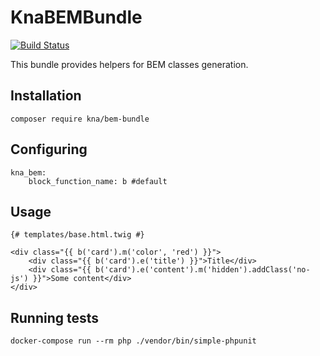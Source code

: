 # KnaBEMBundle

[![Build Status](https://travis-ci.org/knaydenov/bem-bundle.svg?branch=master)](https://travis-ci.org/knaydenov/bem-bundle)

This bundle provides helpers for BEM classes generation.

## Installation

```
composer require kna/bem-bundle
```

## Configuring

```
kna_bem:
    block_function_name: b #default
```

## Usage

```
{# templates/base.html.twig #}

<div class="{{ b('card').m('color', 'red') }}">
    <div class="{{ b('card').e('title') }}">Title</div>
    <div class="{{ b('card').e('content').m('hidden').addClass('no-js') }}">Some content</div>
</div>
```

## Running tests

```
docker-compose run --rm php ./vendor/bin/simple-phpunit
 
```